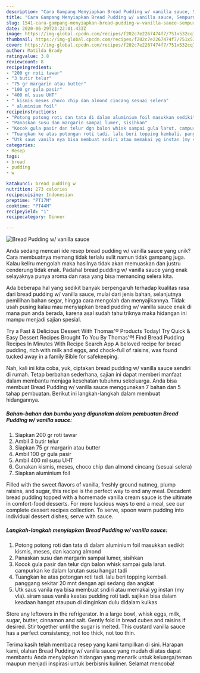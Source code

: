 ```yaml
---
description: "Cara Gampang Menyiapkan Bread Pudding w/ vanilla sauce, Sempurna"
title: "Cara Gampang Menyiapkan Bread Pudding w/ vanilla sauce, Sempurna"
slug: 1541-cara-gampang-menyiapkan-bread-pudding-w-vanilla-sauce-sempurna
date: 2020-06-29T23:22:01.433Z
image: https://img-global.cpcdn.com/recipes/f202c7e2267474f7/751x532cq70/bread-pudding-w-vanilla-sauce-foto-resep-utama.jpg
thumbnail: https://img-global.cpcdn.com/recipes/f202c7e2267474f7/751x532cq70/bread-pudding-w-vanilla-sauce-foto-resep-utama.jpg
cover: https://img-global.cpcdn.com/recipes/f202c7e2267474f7/751x532cq70/bread-pudding-w-vanilla-sauce-foto-resep-utama.jpg
author: Matilda Brady
ratingvalue: 3.8
reviewcount: 8
recipeingredient:
- "200 gr roti tawar"
- "3 butir telur"
- "75 gr margarin atau butter"
- "100 gr gula pasir"
- "400 ml susu UHT"
- " kismis meses choco chip dan almond cincang sesuai selera"
- " aluminium foil"
recipeinstructions:
- "Potong potong roti dan tata di dalam aluminium foil masukkan sedikit kismis, meses, dan kacang almond"
- "Panaskan susu dan margarin sampai lumer, sisihkan"
- "Kocok gula pasir dan telur dgn balon whisk sampai gula larut. campurkan ke dalam larutan susu hangat tadi"
- "Tuangkan ke atas potongan roti tadi. lalu beri topping kembali. panggang sekitar 20 mnt dengan api sedang dan angkat"
- "Utk saus vanila nya bisa membuat sndiri atau memakai yg instan (my vla). siram saus vanila keatas pudding roti tadi. sajikan bisa dalam keadaan hangat ataupun di dinginkan dulu didalam kulkas"
categories:
- Resep
tags:
- bread
- pudding
- w

katakunci: bread pudding w 
nutrition: 273 calories
recipecuisine: Indonesian
preptime: "PT17M"
cooktime: "PT44M"
recipeyield: "1"
recipecategory: Dinner

---
```



![Bread Pudding w/ vanilla sauce](https://img-global.cpcdn.com/recipes/f202c7e2267474f7/751x532cq70/bread-pudding-w-vanilla-sauce-foto-resep-utama.jpg)

Anda sedang mencari ide resep bread pudding w/ vanilla sauce yang unik? Cara membuatnya memang tidak terlalu sulit namun tidak gampang juga. Kalau keliru mengolah maka hasilnya tidak akan memuaskan dan justru cenderung tidak enak. Padahal bread pudding w/ vanilla sauce yang enak selayaknya punya aroma dan rasa yang bisa memancing selera kita.

Ada beberapa hal yang sedikit banyak berpengaruh terhadap kualitas rasa dari bread pudding w/ vanilla sauce, mulai dari jenis bahan, selanjutnya pemilihan bahan segar, hingga cara mengolah dan menyajikannya. Tidak usah pusing kalau mau menyiapkan bread pudding w/ vanilla sauce enak di mana pun anda berada, karena asal sudah tahu triknya maka hidangan ini mampu menjadi sajian spesial.

Try a Fast &amp; Delicious Dessert With Thomas&#39;® Products Today! Try Quick &amp; Easy Dessert Recipes Brought To You By Thomas&#39;®! Find Bread Pudding Recipes In Minutes With Recipe Search App A beloved recipe for bread pudding, rich with milk and eggs, and chock-full of raisins, was found tucked away in a family Bible for safekeeping.


Nah, kali ini kita coba, yuk, ciptakan bread pudding w/ vanilla sauce sendiri di rumah. Tetap berbahan sederhana, sajian ini dapat memberi manfaat dalam membantu menjaga kesehatan tubuhmu sekeluarga. Anda bisa membuat Bread Pudding w/ vanilla sauce menggunakan 7 bahan dan 5 tahap pembuatan. Berikut ini langkah-langkah dalam membuat hidangannya.

<!--inarticleads1-->

##### Bahan-bahan dan bumbu yang digunakan dalam pembuatan Bread Pudding w/ vanilla sauce:

1. Siapkan 200 gr roti tawar
1. Ambil 3 butir telur
1. Siapkan 75 gr margarin atau butter
1. Ambil 100 gr gula pasir
1. Ambil 400 ml susu UHT
1. Gunakan  kismis, meses, choco chip dan almond cincang (sesuai selera)
1. Siapkan  aluminium foil


Filled with the sweet flavors of vanilla, freshly ground nutmeg, plump raisins, and sugar, this recipe is the perfect way to end any meal. Decadent bread pudding topped with a homemade vanilla cream sauce is the ultimate in comfort-food desserts. For more luscious ways to end a meal, see our complete dessert recipes collection. To serve, spoon warm pudding into individual dessert dishes; serve with sauce. 

<!--inarticleads2-->

##### Langkah-langkah menyiapkan Bread Pudding w/ vanilla sauce:

1. Potong potong roti dan tata di dalam aluminium foil masukkan sedikit kismis, meses, dan kacang almond
1. Panaskan susu dan margarin sampai lumer, sisihkan
1. Kocok gula pasir dan telur dgn balon whisk sampai gula larut. campurkan ke dalam larutan susu hangat tadi
1. Tuangkan ke atas potongan roti tadi. lalu beri topping kembali. panggang sekitar 20 mnt dengan api sedang dan angkat
1. Utk saus vanila nya bisa membuat sndiri atau memakai yg instan (my vla). siram saus vanila keatas pudding roti tadi. sajikan bisa dalam keadaan hangat ataupun di dinginkan dulu didalam kulkas


Store any leftovers in the refrigerator. In a large bowl, whisk eggs, milk, sugar, butter, cinnamon and salt. Gently fold in bread cubes and raisins if desired. Stir together until the sugar is melted. This custard vanilla sauce has a perfect consistency, not too thick, not too thin. 

Terima kasih telah membaca resep yang kami tampilkan di sini. Harapan kami, olahan Bread Pudding w/ vanilla sauce yang mudah di atas dapat membantu Anda menyiapkan hidangan yang menarik untuk keluarga/teman maupun menjadi inspirasi untuk berbisnis kuliner. Selamat mencoba!
